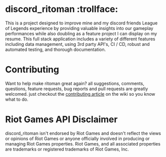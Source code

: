 # discord_ritoman :trollface:
This is a project designed to improve mine and my discord friends League of Legends experience by providing valuable insights into our gameplay performances while also doubling as a feature project I can display on my resume. This full stack application includes a variety of different features including data management, using 3rd party API's, CI / CD, robust and automated testing, and thorough documentation. 

# Contributing
Want to help make ritoman great again? all suggestions, comments, questions, feature requests, bug reports and pull requests are greatly welcomed. just checkout the [contributing article](https://github.com/stephend017/discord_ritoman/wiki/Contributing) on the wiki so you know what to do. 

# Riot Games API Disclaimer
discord_ritoman isn't endorsed by Riot Games and doesn't reflect the views or opinions of Riot Games or anyone officially involved in producing or managing Riot Games properties. Riot Games, and all associated properties are trademarks or registered trademarks of Riot Games, Inc.

